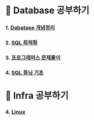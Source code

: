 # :flags: Database 공부하기

### 1. <a href="https://github.com/jaero0725/Database-Infra_Study/tree/main/Concept">Dabatase 개념정리</a>
### 2. <a href="https://github.com/jaero0725/Database-Infra_Study/tree/main/Optimization">SQL 최적화</a>
### 3. <a href="https://github.com/jaero0725/Database-Infra_Study/tree/main/QuerySolution"> 프로그래머스 문제풀이</a>
### 4. <a href="https://github.com/jaero0725/Database-Infra_Study/tree/main/QueryTuning"> SQL 튜닝 기초 </a>

# :flags: Infra 공부하기
### 4. <a href="https://github.com/jaero0725/Database_Study/tree/main/QueryTuning"> Linux </a>
